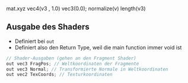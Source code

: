 mat.xyz
vec4(v3 , 1.0)
vec3(0.0);
normalize(v)
length(v3)

## Ausgabe des Shaders
- Definiert bei `out`
- Definiert also den Return Type, weil die main function immer void ist
```cpp
// Shader-Ausgaben (gehen an den Fragment Shader) 
out vec3 FragPos; // Weltkoordinaten der Fragmente 
out vec3 Normal; // Transformierte Normale in Weltkoordinaten 
out vec2 TexCoords; // Texturkoordinaten
```
